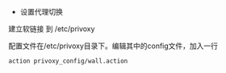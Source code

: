  * 设置代理切换

建立软链接 到 /etc/privoxy

  配置文件在/etc/privoxy目录下。编辑其中的config文件，加入一行
``` shell
action privoxy_config/wall.action

```
